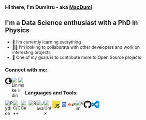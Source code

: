 ### Hi there, I'm Dumitru - aka <a href="https://dumitruduca.com">MacDumi</a>

## I'm a Data Science enthusiast with a PhD in Physics
- 🌱 I’m currently learning everything
- 🤜🤛 I’m looking to collaborate with other developers and work on interesting projects
- 🥅 One of my goals is to contribute more to Open Source projects

### Connect with me:

<a href="https://dumitruduca.com"><img align="left" alt="dumitruduca.com" width="22px" src="https://raw.githubusercontent.com/iconic/open-iconic/master/svg/globe.svg" /></a>
<a href="https://www.linkedin.com/in/dumitru-duca-2b5bbb124"><img align="left" alt="Linkedin" width="22px" src="https://cdn.jsdelivr.net/npm/simple-icons@v3/icons/linkedin.svg" /></a>
<a href="mailto:me@dumitruduca.com"><img align="left" alt="mail" width="22px" src="https://cdn.onlinewebfonts.com/svg/img_248319.png" /></a>

<br />

### Languages and Tools:

<img align="left" alt="Python" width="26px" src="https://cdn4.iconfinder.com/data/icons/logos-and-brands/512/267_Python_logo-512.png" />
<img align="left" alt="C/C++" width="26px" src="https://seeklogo.com/images/C/c-logo-43CE78FF9C-seeklogo.com.png" />
<img align="left" alt="C#" width="26px" src="https://seeklogo.com/images/C/c-sharp-c-logo-02F17714BA-seeklogo.com.png" />
<img align="left" alt="R" width="26px" src="https://upload.wikimedia.org/wikipedia/commons/thumb/1/1b/R_logo.svg/724px-R_logo.svg.png" />
<img align="left" alt="Java" width="26px" src="http://images4.wikia.nocookie.net/__cb20101031041706/spore/images/thumb/2/2e/Java_Logo.svg/300px-Java_Logo.svg.png" />
<img align="left" alt="Unix" width="26px" src="https://seeklogo.com/images/L/Linux_Tux-logo-DA252F3C21-seeklogo.com.png" />
<img align="left" alt="JavaScript" width="26px" src="https://raw.githubusercontent.com/github/explore/80688e429a7d4ef2fca1e82350fe8e3517d3494d/topics/javascript/javascript.png" />
<img align="left" alt="SQL" width="26px" src="https://raw.githubusercontent.com/github/explore/80688e429a7d4ef2fca1e82350fe8e3517d3494d/topics/sql/sql.png" />
<img align="left" alt="Git" width="26px" src="https://raw.githubusercontent.com/github/explore/80688e429a7d4ef2fca1e82350fe8e3517d3494d/topics/git/git.png" />
<img align="left" alt="Vim" width="26px" src="https://upload.wikimedia.org/wikipedia/commons/4/4f/Icon-Vim.svg" />
<img align="left" alt="GitHub" width="26px" src="https://raw.githubusercontent.com/github/explore/78df643247d429f6cc873026c0622819ad797942/topics/github/github.png" />
<img align="left" alt="Visual Studio Code" width="26px" src="https://raw.githubusercontent.com/github/explore/80688e429a7d4ef2fca1e82350fe8e3517d3494d/topics/visual-studio-code/visual-studio-code.png" />
